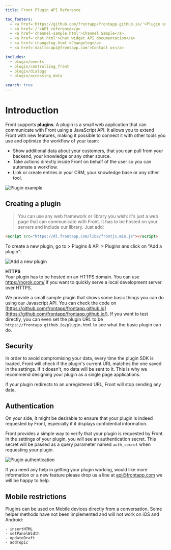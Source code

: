 ```yaml
---
title: Front Plugin API Reference

toc_footers:
  - <a href='https://github.com/frontapp/frontapp.github.io/'>Plugin example</a>
  - <a href='/'>API reference</a>
  - <a href='channel-sample.html'>Channel Sample</a>
  - <a href='chat.html'>Chat widget API documentation</a>
  - <a href='changelog.html'>Changelog</a>
  - <a href='mailto:api@frontapp.com'>Contact us</a>

includes:
  - plugin/events
  - plugin/controlling_front
  - plugin/dialogs
  - plugin/accessing_data

search: true
---
```


# Introduction

Front supports **plugins**. A plugin is a small web application that can communicate with Front using a JavaScript API. It allows you to extend Front with new features, making it possible to connect it with other tools you use and optimize the workflow of your team:

* Show additional data about your customers, that you can pull from your backend, your knowledge or any other source.
* Take actions directly inside Front on behalf of the user so you can automate a workflow.
* Link or create entries in your CRM, your knowledge base or any other tool.

![Plugin example](plugin-example.png)

## Creating a plugin

> You can use any web framework or library you wish: it's just a web page that can communicate with Front.
> It has to be hosted on your servers and include our library. Just add:

```html
<script src="https://dl.frontapp.com/libs/frontjs.min.js"></script>
```

To create a new plugin, go to > Plugins & API > Plugins ans click on "Add a plugin":

![Add a new plugin](plugin-settings.png)

<aside class="warning">
<strong>HTTPS</strong><br>
Your plugin has to be hosted on an HTTPS domain. You can use <a href="https://ngrok.com/">https://ngrok.com/</a> if you want to quickly serve a local development server over HTTPS.
</aside>

We provide a small sample plugin that shows some basic things you can do using our Javascript API. You can check the code on [https://github.com/frontapp/frontapp.github.io](https://github.com/frontapp/frontapp.github.io/).
If you want to test directly, you can even set the plugin URL to be `https://frontapp.github.io/plugin.html` to see what the basic plugin can do.

## Security

In order to avoid compromising your data, every time the plugin SDK is loaded, Front will check if the plugin's current URL matches the one saved in the settings. If it doesn't, no data will be sent to it.
This is why we recommend designing your plugin as a single page applications.

<aside class="warning">
If your plugin redirects to an unregistered URL, Front will stop sending any data.
</aside>

## Authentication

On your side, it might be desirable to ensure that your plugin is indeed requested by Front, especially if it displays confidential information.

Front provides a simple way to verify that your plugin is requested by Front. In the settings of your plugin, you will see an authentication secret. This secret will be passed as a query parameter named `auth_secret` when requesting your plugin.

![Plugin authentication](plugin-auth.png)

If you need any help in getting your plugin working, would like more information or a new feature please drop us a line at api@frontapp.com we will be happy to help.

## Mobile restrictions

Plugins can be used on Mobile devices directly from a conversation. Some helper methods have not been implemented and will not work on iOS and Android: 

```
- insertHTML
- setPanelWidth
- updateDraft
- addTopic 
```
